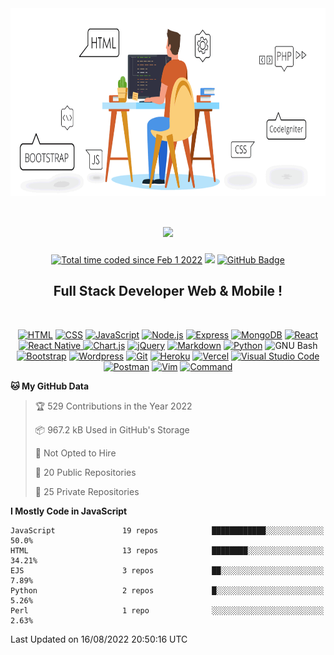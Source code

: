 <div class="header">
    <a href="#"><img width="100%" src="assets/cover.gif" height="300px" align="center" /></a>
    <h1 align="center"><img src="https://raw.githubusercontent.com/MartinHeinz/MartinHeinz/master/wave.gif" width="0px"></h1>
    <p align="center">
        <a href="https://wakatime.com/@86d7ec69-f6ba-4041-8e22-8c92ba3fc1de"><img src="https://wakatime.com/badge/user/86d7ec69-f6ba-4041-8e22-8c92ba3fc1de.svg" alt="Total time coded since Feb 1 2022" /></a>
        <a href="https://github.com/Meghna-DAS/github-profile-views-counter"><img src="https://komarev.com/ghpvc/?username=NDRBAX"></a>
        <a href="https://github.com/NDRBAX?tab=followers"><img src="https://img.shields.io/github/followers/NDRBAX?label=Followers&style=social" alt="GitHub Badge"></a>
    </p>
    <h2 align="center">Full Stack Developer Web & Mobile !</h2><br>
    <p align="center">
    <a href="https://github.com/search?q=user%3ANDRBAX+language%3Ahtml"><img alt="HTML" src="https://img.shields.io/badge/HTML-E34F26.svg?style=for-the-badge&logo=html5&logoColor=white"></a>
    <a href="https://github.com/search?q=user%3ANDRBAX+language%3Acss"><img alt="CSS" src="https://img.shields.io/badge/CSS-1572B6.svg?style=for-the-badge&logo=css3&logoColor=white"></a>
    <a href="https://github.com/search?q=user%3ANDRBAX+language%3Ajavascript"><img alt="JavaScript" src="https://img.shields.io/badge/JavaScript-F7DF1E.svg?style=for-the-badge&logo=javascript&logoColor=black"></a>
    <a href="https://github.com/search?q=user%3ANDRBAX+language%3Ajavascript"><img alt="Node.js" src="https://img.shields.io/badge/Node.js-43853D.svg?style=for-the-badge&logo=node.js&logoColor=white"></a>
    <a href="#"><img alt="Express" src="https://img.shields.io/badge/Express-20232a.svg?style=for-the-badge&logo=express&logoColor=%2361DAFB"></a>
    <a href="#"><img alt="MongoDB" src ="https://img.shields.io/badge/MongoDB-4ea94b.svg?style=for-the-badge&logo=mongodb&logoColor=white"></a>
    <a href="#"><img alt="React" src="https://img.shields.io/badge/React-20232a.svg?logo=react&style=for-the-badge&logoColor=%2361DAFB"></a>
    <a href="#"><img alt="React Native" src="https://img.shields.io/badge/React_Native-20232A.svg?style=for-the-badge&logo=react&logoColor=61DAFB"> </a>
    <a href="#"><img alt="Chart.js" src="https://img.shields.io/badge/Chart.js-596275.svg?style=for-the-badge&logo=chart.js&logoColor=%FF6384"></a>
    <a href="#"><img alt="jQuery" src="https://img.shields.io/badge/jQuery-0984e3.svg?style=for-the-badge&logo=jquery&logoColor=%FFFFFF"></a>
    <a href="https://github.com/search?q=user%3ANDRBAX+language%3Amarkdown"><img alt="Markdown" src="https://img.shields.io/badge/Markdown-000000.svg?style=for-the-badge&logo=markdown&logoColor=white"></a>
    <a href="#"><img alt="Python" src="https://img.shields.io/badge/Python-3776AB.svg?logo=python&style=for-the-badge&logoColor=white"></a>
    <a><img alt="GNU Bash" src="https://img.shields.io/badge/GNU%20Bash-4EAA25.svg?style=for-the-badge&logo=GNU%20Bash&logoColor=white"></img></a>
    <a href="#"><img alt="Bootstrap" src="https://img.shields.io/badge/Bootstrap-7952B3.svg?logo=bootstrap&style=for-the-badge&logoColor=white"></a>
    <a href="#"><img alt="Wordpress" src="https://img.shields.io/badge/Wordpress-21759B?logo=wordpress&style=for-the-badge&logoColor=white"></a>
    <!-- <a href="#"><img alt="Material Design" src="https://img.shields.io/badge/Material%20Design-1B1464.svg?logo=material-design&logoColor=white"></a> -->
    <a href="#"><img alt="Git" src="https://img.shields.io/badge/Git-F05033.svg?logo=git&style=for-the-badge&logoColor=white"></a>
    <a href="#"><img alt="Heroku" src="https://img.shields.io/badge/Heroku-430098.svg?style=for-the-badge&logo=heroku&logoColor=white"></a>
    <a href="#"><img alt="Vercel" src="https://img.shields.io/badge/Vercel-000000.svg?style=for-the-badge&logo=vercel&logoColor=white"></a>
    <a href="#"><img alt="Visual Studio Code" src="https://img.shields.io/badge/Visual%20Studio%20Code-0078d7.svg?style=for-the-badge&logo=visual-studio-code&logoColor=white"></a>
    <a href="#"><img alt="Postman" src="https://img.shields.io/badge/Postman-FF6C37?style=for-the-badge&logo=postman&logoColor=white"></a>
    <a href="#"><img alt="Vim" src="https://img.shields.io/badge/Vim-019733.svg?style=for-the-badge&logo=vim&logoColor=%white"></a>
    <!-- <a href="#"><img alt="Fedora" src="https://img.shields.io/badge/Fedora-0c2461.svg?logo=fedora&logoColor=%2361DAFB"></a> -->
    <a href="#"><img alt="Command" src="https://img.shields.io/badge/Terminal-3c6382.svg?style=for-the-badge&logo=gnometerminal&logoColor=%white"></a>
    <!-- <a href="#"><img alt="Codepen" src="https://img.shields.io/badge/Codepen-000000.svg?logo=codepen&logoColor=white"></a>
    <a href="#"><img alt="Repl.it" src="https://img.shields.io/badge/Repl.it-0D101E.svg?logo=Replit&logoColor=white"></a>
        <a href="#"><img alt="Gimp" src="https://img.shields.io/badge/Gimp-b71540.svg?logo=gimp&logoColor=%FFF"></a>
    <a href="#"><img alt="Krita" src="https://img.shields.io/badge/Krita-1e3799.svg?logo=krita&logoColor=%white"></a> 
    <a href="#"><img alt="Adobe Photoshop" src="https://img.shields.io/badge/Photoshop-20232a.svg?logo=adobephotoshop&logoColor=%FFF"></a>
    <a href="#"><img alt="Adobe Premiere Pro" src="https://img.shields.io/badge/Premiere Pro-20232a.svg?logo=adobepremierepro&logoColor=%FFF"></a>
    <a href="#"><img alt="Adobe After Effects" src="https://img.shields.io/badge/After Effects-20232a.svg?logo=adobeaftereffects&logoColor=%FFF"></a>
    <a href="#"><img alt="Adobe Audition" src="https://img.shields.io/badge/Audition-20232a.svg?logo=adobeaudition&logoColor=%FFF"></a>
    <a href="#"><img alt="Adobe Illustrator" src="https://img.shields.io/badge/Illustrator-20232a.svg?logo=adobeillustrator&logoColor=%white"></a>
    <a href="#"><img alt="Adobe Indesign" src="https://img.shields.io/badge/Indesign-20232a.svg?logo=adobeindesign&logoColor=%FFF"></a> -->
</p>
       
</div>

<!--START_SECTION:waka-->
**🐱 My GitHub Data** 

> 🏆 529 Contributions in the Year 2022
 > 
> 📦 967.2 kB Used in GitHub's Storage 
 > 
> 🚫 Not Opted to Hire
 > 
> 📜 20 Public Repositories 
 > 
> 🔑 25 Private Repositories  
 > 
**I Mostly Code in JavaScript** 

```text
JavaScript               19 repos            ████████████░░░░░░░░░░░░░   50.0% 
HTML                     13 repos            ████████░░░░░░░░░░░░░░░░░   34.21% 
EJS                      3 repos             ██░░░░░░░░░░░░░░░░░░░░░░░   7.89% 
Python                   2 repos             █░░░░░░░░░░░░░░░░░░░░░░░░   5.26% 
Perl                     1 repo              ░░░░░░░░░░░░░░░░░░░░░░░░░   2.63%

```



 Last Updated on 16/08/2022 20:50:16 UTC
<!--END_SECTION:waka-->

<!-- <table style="border:0">
 <tr>
 <td>
    <p>🔭 Web and Mobile Developer training at <a href="https://www.lacapsule.academy/formation-developpeur-web/full-time">LaCapsule Academy</a> 🔥
    </br>🌱 I’ve done the first part of <a href="https://www.theodinproject.com/">The Odin Project</a>
    </br>👯 I’m looking to collaborate on <strfrom collections.abc import MutableMapping
ong>OpenSource Projects</strfrom>
    </br>👨‍💻  All of my projects are available <a href="https://github.com/NDRBAX?tab=repositories">here</a> !!!</p>
        <a href="https://github.com/NDRBAX?tab=repositories"><img alt="NDRBAX's Github Stats" src="https://github-readme-stats-ndrbax.vercel.app/api?username=NDRBAX&show_icons=true&count_private=true&theme=chartreuse-dark&hide_border=true&bg_color=0d1117&custom_title=NDRBAX" /></a>
    </br></br>
        <a href="https://github.com/NDRBAX?tab=repositories"><img alt="NDRBAX's streak" src="https://ndrbax-streak-stats.herokuapp.com?user=ndrbax&theme=chartreuse-dark&hide_border=true&date_format=j%20M%5B%20Y%5D&background=0d1117" /></a>
</td>
    <td>
        <a href="https://github.com/NDRBAX?tab=repositories"><img alt="NDRBAX's Wakatime Stats" src="https://github-readme-stats-ndrbax.vercel.app/api/wakatime?username=NDRBAX&theme=chartreuse-dark&hide_border=true&langs_count=8&bg_color=0d1117&layout=compact&custom_title=Recent activity" /></a></br></br>
        <a href="https://github.com/NDRBAX?tab=repositories "><img alt="NDRBAX's Top Languages" src="https://github-readme-stats-ndrbax.vercel.app/api/top-langs/?username=NDRBAX&langs_count=8&count_private=true&layout=compact&theme=chartreuse-dark&hide_border=true&bg_color=0d1117"/></a><p align="center"><b>Note:</b> Top languages is only a metric of the languages my public code consists of and doesn't reflect experience or skill level.</p>
    </td>
 </tr> -->

<!--L-->
